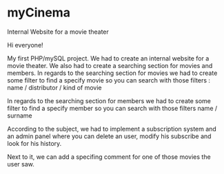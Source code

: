 # myCinema
Internal Website for a movie theater

Hi everyone! 

My first PHP/mySQL project. 
We had to create an internal website for a movie theater.
We also had to create a searching section for movies and members. 
In regards to the searching section for movies we had to create some filter to find a specify movie so you can search with those filters : 
name / distributor / kind of movie

In regards to the searching section for members we had to create some filter to find a specify member so you can search with those filters   name / surname

According to the subject, we had to implement a subscription system and an admin panel where you can delete an user, modify his subscribe and look for his history.

Next to it, we can add a specifing comment for one of those movies the user saw.
